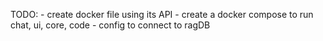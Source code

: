 TODO: 
    - create docker file using its API
    - create a docker compose to run chat, ui, core, code
    - config to connect to ragDB